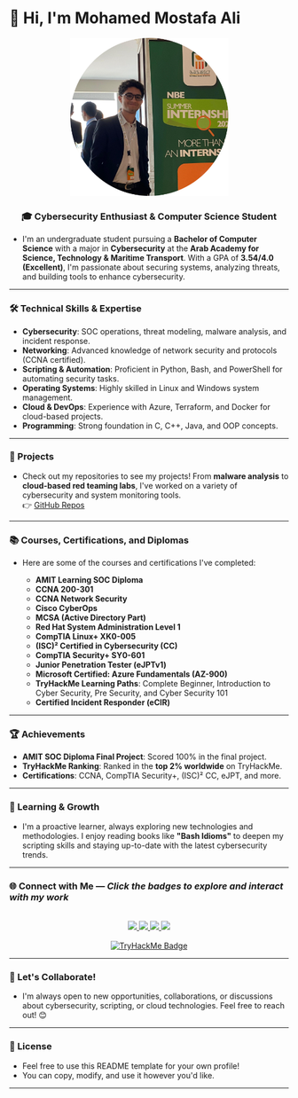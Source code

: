 # 👋 Hi, I'm Mohamed Mostafa Ali

<div align="center">
  <img src="assets/GithubProfileImage.png" alt="Mohamed Mostafa Ali" width="285" />
</div>

<h3 align="center"><strong>🎓 Cybersecurity Enthusiast & Computer Science Student</strong></h3>

- I'm an undergraduate student pursuing a **Bachelor of Computer Science** with a major in **Cybersecurity** at the **Arab Academy for Science, Technology & Maritime Transport**. With a GPA of **3.54/4.0 (Excellent)**, I'm passionate about securing systems, analyzing threats, and building tools to enhance cybersecurity.

---

### 🛠️ Technical Skills & Expertise

- **Cybersecurity**: SOC operations, threat modeling, malware analysis, and incident response.
- **Networking**: Advanced knowledge of network security and protocols (CCNA certified).
- **Scripting & Automation**: Proficient in Python, Bash, and PowerShell for automating security tasks.
- **Operating Systems**: Highly skilled in Linux and Windows system management.
- **Cloud & DevOps**: Experience with Azure, Terraform, and Docker for cloud-based projects.
- **Programming**: Strong foundation in C, C++, Java, and OOP concepts.

---

### 🚀 Projects

- Check out my repositories to see my projects! From **malware analysis** to **cloud-based red teaming labs**, I've worked on a variety of cybersecurity and system monitoring tools.  
👉 [GitHub Repos](https://github.com/MohamedMostafa010?tab=repositories)

---

### 📚 Courses, Certifications, and Diplomas

- Here are some of the courses and certifications I've completed:

  - **AMIT Learning SOC Diploma**
  - **CCNA 200-301**
  - **CCNA Network Security**
  - **Cisco CyberOps**
  - **MCSA (Active Directory Part)**
  - **Red Hat System Administration Level 1**
  - **CompTIA Linux+ XK0-005**
  - **(ISC)² Certified in Cybersecurity (CC)**
  - **CompTIA Security+ SY0-601**
  - **Junior Penetration Tester (eJPTv1)**
  - **Microsoft Certified: Azure Fundamentals (AZ-900)**
  - **TryHackMe Learning Paths**: Complete Beginner, Introduction to Cyber Security, Pre Security, and Cyber Security 101
  - **Certified Incident Responder (eCIR)**

---

### 🏆 Achievements

- **AMIT SOC Diploma Final Project**: Scored 100% in the final project.
- **TryHackMe Ranking**: Ranked in the **top 2% worldwide** on TryHackMe.
- **Certifications**: CCNA, CompTIA Security+, (ISC)² CC, eJPT, and more.

---

### 🌱 Learning & Growth

- I'm a proactive learner, always exploring new technologies and methodologies. I enjoy reading books like **"Bash Idioms"** to deepen my scripting skills and staying up-to-date with the latest cybersecurity trends.

---

### 🌐 Connect with Me — *Click the badges to explore and interact with my work*

<br>

<div align="center">

<a href="https://github.com/MohamedMostafa010">
  <img src="https://img.shields.io/badge/GitHub-100000?style=for-the-badge&logo=github&logoColor=white" height="42" />
</a>
<a href="https://www.linkedin.com/in/mohamedmostafaali">
  <img src="https://img.shields.io/badge/LinkedIn-0077B5?style=for-the-badge&logo=linkedin&logoColor=white" height="42" />
</a>
<a href="https://mohamedmostafa010.github.io/">
  <img src="https://img.shields.io/badge/Website-000000?style=for-the-badge&logo=About.me&logoColor=white" height="42" />
</a>
<a href="mailto:mohamedmostafa10110@gmail.com">
  <img src="https://img.shields.io/badge/Email-D14836?style=for-the-badge&logo=gmail&logoColor=white" height="42" />
</a>

</div>

<div align="center">
  <br>
  <a href="https://tryhackme.com/p/mohamedmostafa11">
    <img src="https://tryhackme-badges.s3.amazonaws.com/mohamedmostafa11.png" alt="TryHackMe Badge" height="80" />
  </a>
</div>

---

### 💬 Let's Collaborate!

- I'm always open to new opportunities, collaborations, or discussions about cybersecurity, scripting, or cloud technologies. Feel free to reach out! 😊

---

### 📄 License

- Feel free to use this README template for your own profile!  
- You can copy, modify, and use it however you'd like.
---

